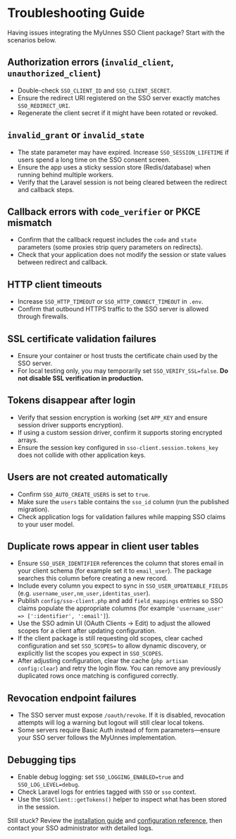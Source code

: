 # Troubleshooting Guide

Having issues integrating the MyUnnes SSO Client package? Start with the scenarios below.

## Authorization errors (`invalid_client`, `unauthorized_client`)

- Double-check `SSO_CLIENT_ID` and `SSO_CLIENT_SECRET`.
- Ensure the redirect URI registered on the SSO server exactly matches `SSO_REDIRECT_URI`.
- Regenerate the client secret if it might have been rotated or revoked.

## `invalid_grant` or `invalid_state`

- The state parameter may have expired. Increase `SSO_SESSION_LIFETIME` if users spend a long time on the SSO consent screen.
- Ensure the app uses a sticky session store (Redis/database) when running behind multiple workers.
- Verify that the Laravel session is not being cleared between the redirect and callback steps.

## Callback errors with `code_verifier` or PKCE mismatch

- Confirm that the callback request includes the `code` and `state` parameters (some proxies strip query parameters on redirects).
- Check that your application does not modify the session or state values between redirect and callback.

## HTTP client timeouts

- Increase `SSO_HTTP_TIMEOUT` or `SSO_HTTP_CONNECT_TIMEOUT` in `.env`.
- Confirm that outbound HTTPS traffic to the SSO server is allowed through firewalls.

## SSL certificate validation failures

- Ensure your container or host trusts the certificate chain used by the SSO server.
- For local testing only, you may temporarily set `SSO_VERIFY_SSL=false`. **Do not disable SSL verification in production.**

## Tokens disappear after login

- Verify that session encryption is working (set `APP_KEY` and ensure session driver supports encryption).
- If using a custom session driver, confirm it supports storing encrypted arrays.
- Ensure the session key configured in `sso-client.session.tokens_key` does not collide with other application keys.

## Users are not created automatically

- Confirm `SSO_AUTO_CREATE_USERS` is set to `true`.
- Make sure the `users` table contains the `sso_id` column (run the published migration).
- Check application logs for validation failures while mapping SSO claims to your user model.

## Duplicate rows appear in client user tables

- Ensure `SSO_USER_IDENTIFIER` references the column that stores email in your client schema (for example set it to `email_user`). The package searches this column before creating a new record.
- Include every column you expect to sync in `SSO_USER_UPDATEABLE_FIELDS` (e.g. `username_user,nm_user,identitas_user`).
- Publish `config/sso-client.php` and add `field_mappings` entries so SSO claims populate the appropriate columns (for example `'username_user' => [':identifier', ':email']`).
- Use the SSO admin UI (OAuth Clients → Edit) to adjust the allowed scopes for a client after updating configuration.
- If the client package is still requesting old scopes, clear cached configuration and set `SSO_SCOPES=` to allow dynamic discovery, or explicitly list the scopes you expect in `SSO_SCOPES`.
- After adjusting configuration, clear the cache (`php artisan config:clear`) and retry the login flow. You can remove any previously duplicated rows once matching is configured correctly.

## Revocation endpoint failures

- The SSO server must expose `/oauth/revoke`. If it is disabled, revocation attempts will log a warning but logout will still clear local tokens.
- Some servers require Basic Auth instead of form parameters—ensure your SSO server follows the MyUnnes implementation.

## Debugging tips

- Enable debug logging: set `SSO_LOGGING_ENABLED=true` and `SSO_LOG_LEVEL=debug`.
- Check Laravel logs for entries tagged with `SSO` or `sso` context.
- Use the `SSOClient::getTokens()` helper to inspect what has been stored in the session.

Still stuck? Review the [installation guide](installation.md) and [configuration reference](configuration.md), then contact your SSO administrator with detailed logs.

